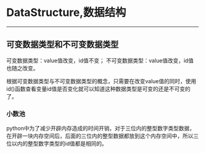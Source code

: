 # DataStructure,数据结构





--------------------------------------------------------------------------------
## 可变数据类型和不可变数据类型

可变数据类型：value值改变，id值不变；
不可变数据类型：value值改变，id值也随之改变。

根据可变数据类型与不可变数据类型的概念，只需要在改变value值的同时，使用id()函数查看变量id值是否变化就可以知道这种数据类型是可变的还是不可变的了。


### 小数池
python中为了减少开辟内存造成的时间开销，对于三位内的整型数字类型数据，
在开辟一块内存空间后，后面的三位内的整型数据都放到这个内存空间中，所以三位以内的整型数字类型的id值都是相同的。


